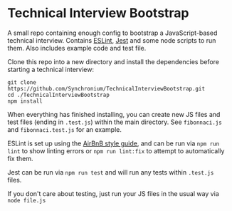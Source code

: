 # Technical Interview Bootstrap

A small repo containing enough config to bootstrap a JavaScript-based technical interview. Contains [ESLint](https://eslint.org/), [Jest](https://jestjs.io/) and some node scripts to run them. Also includes example code and test file.

Clone this repo into a new directory and install the dependencies before starting a technical interview:

```
git clone https://github.com/Synchronium/TechnicalInterviewBootstrap.git
cd ./TechnicalInterviewBootstrap
npm install
```

When everything has finished installing, you can create new JS files and test files (ending in `.test.js`) within the main directory. See `fibonnaci.js` and `fibonnaci.test.js` for an example.

ESLint is set up using the [AirBnB style guide](https://github.com/airbnb/javascript), and can be run via `npm run lint` to show linting errors or `npm run lint:fix` to attempt to automatically fix them.

Jest can be run via `npm run test` and will run any tests within `.test.js ` files.

If you don't care about testing, just run your JS files in the usual way via `node file.js`
